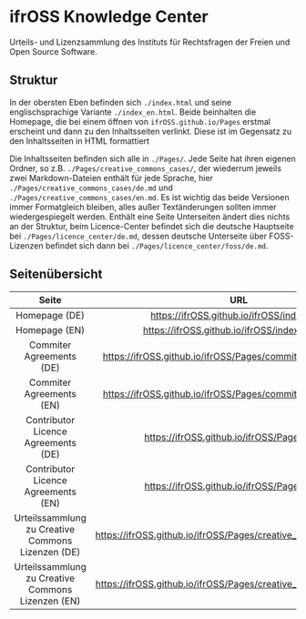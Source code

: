 # ifrOSS Knowledge Center

Urteils- und Lizenzsammlung des Instituts für Rechtsfragen der Freien und Open Source Software.

## Struktur

In der obersten Eben befinden sich `./index.html` und seine englischsprachige Variante `./index_en.html`. Beide beinhalten die Homepage, die bei einem öffnen von `ifrOSS.github.io/Pages` erstmal erscheint und dann zu den Inhaltsseiten verlinkt. Diese ist im Gegensatz zu den Inhaltsseiten in HTML formattiert

Die Inhaltsseiten befinden sich alle in `./Pages/`. Jede Seite hat ihren eigenen Ordner, so z.B. `./Pages/creative_commons_cases/`, der wiederrum jeweils zwei Markdown-Dateien enthält für jede Sprache, hier `./Pages/creative_commons_cases/de.md` und `./Pages/creative_commons_cases/en.md`. Es ist wichtig das beide Versionen immer Formatgleich bleiben, alles außer Textänderungen sollten immer wiedergespiegelt werden. Enthält eine Seite Unterseiten ändert dies nichts an der Struktur, beim Licence-Center befindet sich die deutsche Hauptseite bei `./Pages/licence_center/de.md`, dessen deutsche Unterseite über FOSS-Lizenzen befindet sich dann bei `./Pages/licence_center/foss/de.md`.

## Seitenübersicht

| Seite | URL | Markdown-Datei | Status | Anmerkung |
|:---:|:---:|:---:|:---:|:---:|
| Homepage (DE) | https://ifrOSS.github.io/ifrOSS/index.html | [./index.html](https://github.com/ifrOSS/ifrOSS/blob/master/index.html) | ✅ | - |
| Homepage (EN) | https://ifrOSS.github.io/ifrOSS/index_en.html | [./index_en.html](https://github.com/ifrOSS/ifrOSS/blob/master/index_en.html) | ✅ | - |
| Commiter Agreements (DE) | https://ifrOSS.github.io/ifrOSS/Pages/commiter_agreements/de | [./Pages/commiter_agreements/de.md](https://github.com/ifrOSS/ifrOSS/blob/master/Pages/commiter_agreements/de.md) | ✅ | - |
| Commiter Agreements (EN) | https://ifrOSS.github.io/ifrOSS/Pages/commiter_agreements/en | [./Pages/commiter_agreements/en.md](https://github.com/ifrOSS/ifrOSS/blob/master/Pages/commiter_agreements/en.md) | ✅ | - |
| Contributor Licence Agreements (DE) | https://ifrOSS.github.io/ifrOSS/Pages/cla/de | [./Pages/cla/de.md](https://github.com/ifrOSS/ifrOSS/blob/master/Pages/cla/de.md) | ✅ | - |
| Contributor Licence Agreements (EN) | https://ifrOSS.github.io/ifrOSS/Pages/cla/en | [./Pages/cla/en.md](https://github.com/ifrOSS/ifrOSS/blob/master/Pages/cla/en.md) | ✅ | - |
| Urteilssammlung zu Creative Commons Lizenzen (DE) | https://ifrOSS.github.io/ifrOSS/Pages/creative_commons_cases/de | [./Pages/creative_commons_cases/de.md](https://github.com/ifrOSS/ifrOSS/blob/master/Pages/creative_commons_cases/de.md) | ✅ | - |
| Urteilssammlung zu Creative Commons Lizenzen (EN) | https://ifrOSS.github.io/ifrOSS/Pages/creative_commons_cases/en | [./Pages/cla/en.md](/Pages/creative_commons_cases/en.md) | ✅ | - |